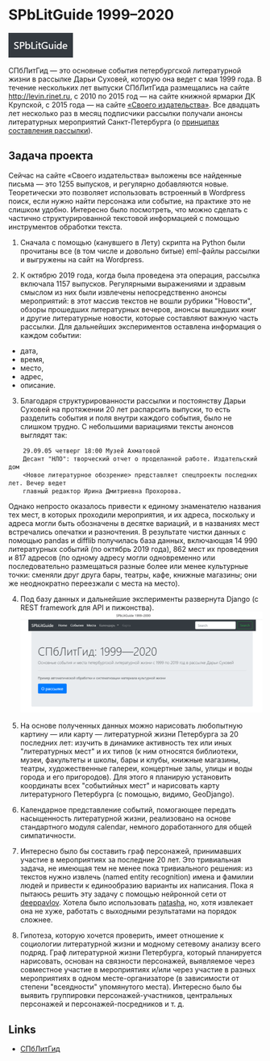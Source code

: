 # SPbLitGuide 1999–2020
![alt text](https://github.com/mary-lev/litgid/blob/master/static/logo.png "Logo")

СПбЛитГид — это основные события петербургской литературной жизни в рассылке Дарьи Суховей, которую она ведет с мая 1999 года. В течение нескольких лет выпуски СПбЛитГида размещались на сайте http://levin.rinet.ru, с 2010 по 2015 год — на сайте книжной ярмарки ДК Крупской, с 2015 года — на сайте [«Своего издательства»](https://isvoe.ru). Все двадцать лет несколько раз в месяц подписчики рассылки получали анонсы литературных мероприятий Санкт-Петербурга (о [принципах составления рассылки](http://isvoe.ru/spblitgid/sample-page/)).

## Задача проекта

Сейчас на сайте «Своего издательства» выложены все найденные письма — это 1255 выпусков, и регулярно добавляются новые. Теоретически это позволяет использовать встроенный в Wordpress поиcк, если нужно найти персонажа или событие, на практике это не слишком удобно. Интересно было посмотреть, что можно сделать с частично структурированной текстовой информацией с помощью инструментов обработки текста.

1. Сначала с помощью (канувшего в Лету) скрипта на Python были прочитаны все (в том числе и довольно битые) eml-файлы рассылки и выгружены на сайт на Wordpress.

2. К октябрю 2019 года, когда была проведена эта операция, рассылка включала 1157 выпусков. Регулярными выражениями и здравым смыслом из них были извлечены непосредственно анонсы мероприятий: в этот массив текстов не вошли рубрики "Новости", обзоры прошедших литературных вечеров, анонсы вышедших книг и другие литературные новости, которые составляют важную часть рассылки. Для дальнейших экспериментов оставлена информация о каждом событии: 
* дата,
* время,
* место,
* адрес,
* описание.

3. Благодаря структурированности рассылки и постоянству Дарьи Суховей на протяжении 20 лет распарсить выпуски, то есть разделить события и поля внутри каждого события, было не слишком трудно. С небольшими вариациями тексты анонсов выглядят так:
```
	29.09.05 четверг 18:00 Музей Ахматовой
	Десант "НЛО": творческий отчет о проделанной работе. Издательский дом 
	<Новое литературное обозрение> представляет спецпроекты последних лет. Вечер ведет
	главный редактор Ирина Дмитриевна Прохорова.
```
Однако непросто оказалось привести к единому знаменателю названия тех мест, в которых проходили мероприятия, и их адреса, поскольку и адреса могли быть обозначены в десятке вариаций, и в названиях мест встречались опечатки и разночтения. В результате чистки данных c помощью pandas и difflib получилась база данных, включающая 14 990 литературных событий (по октябрь 2019 года), 862 мест их проведения и 817 адресов (по одному адресу могли одновременно или последовательно размещаться разные более или менее культурные точки: сменяли друг друга бары, театры, кафе, книжные магазины; они же неоднократно переезжали с места на место).

4. Под базу данных и дальнейшие эксперименты развернута Django (c REST framework для API и пижонства).
![alt text](https://github.com/mary-lev/litgid/blob/master/static/screenshot.png "Screeshot")

5. На основе полученных данных можно нарисовать любопытную картину — или карту — литературной жизни Петербурга за 20 последних лет: изучить в динамике активность тех или иных "литературных мест" и их типов (к ним относятся библиотеки, музеи, факультеты и школы, бары и клубы, книжные магазины, театры, художественные галереи, концертные залы, улицы и воды города и его пригородов). Для этого я планирую установить координаты всех "событийных мест" и нарисовать карту литературного Петербурга (с помощью, видимо, GeoDjango).

6. Календарное представление событий, помогающее передать насыщенность литературной жизни, реализовано на основе стандартного модуля calendar, немного доработанного для общей симпатичности.

7. Интересно было бы составить граф персонажей, принимавших участие в мероприятиях за последние 20 лет. Это тривиальная задача, не имеющая тем не менее пока тривиального решения: из текстов нужно извлечь (named entity recognition) имена и фамилии людей и привести к единообразию варианты их написания. Пока я пытаюсь решить эту задачу с помощью нейронной сети от [deeppavlov](https://github.com/deepmipt/DeepPavlov). Хотела было использовать [natasha](), но, хотя извлекает она не хуже, работать с выходными результатами на порядок сложнее.

8. Гипотеза, которую хочется проверить, имеет отношение к социологии литературной жизни и модному сетевому анализу всего подряд. Граф литературной жизни Петербурга, который планируется нарисовать, основан на связности персонажей, выявляемое через совместное участие в мероприятиях и/или через участие в разных мероприятиях в одном месте-организаторе (в зависимости от степени "всеядности" упомянутого места). Интересно было бы выявить группировки персонажей-участников, центральных персонажей и персонажей-посредников и т. д.  

## Links
* [СПбЛитГид](http://isvoe.ru/spblitgid/)
